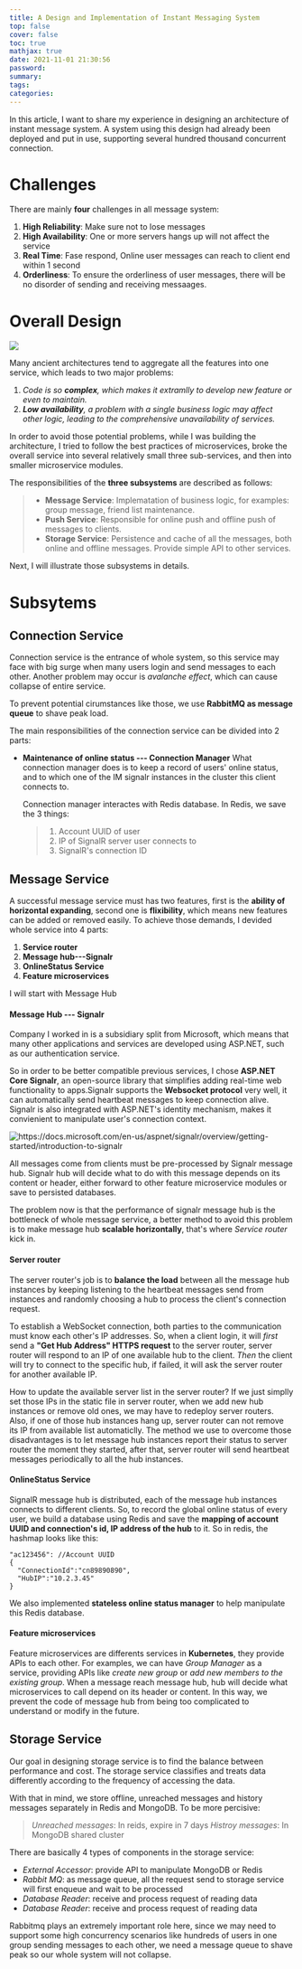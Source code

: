 ```yaml
---
title: A Design and Implementation of Instant Messaging System
top: false
cover: false
toc: true
mathjax: true
date: 2021-11-01 21:30:56
password:
summary:
tags:
categories:
---
```

In this article, I want to share my experience in designing an architecture of instant message system. A system using this design had already been deployed and put in use, supporting several hundred thousand concurrent connection. 

# Challenges
There are mainly **four** challenges in all message system:
1. **High Reliability**: Make sure not to lose messages
2. **High Availability**: One or more servers hangs up will not affect the service
3. **Real Time**: Fase respond, Online user messages can reach to client end within 1 second
4. **Orderliness**: To ensure the orderliness of user messages, there will be no disorder of sending and receiving messaages.

# Overall Design

![](/medias/IM_system/overall.png)

Many ancient architectures tend to aggregate all the features into one service, which leads to two major problems:
 1. *Code is so **complex**, which makes it extramlly to develop new feature or even to maintain.*
 2. ***Low availability**, a problem with a single business logic may affect other logic, leading to the comprehensive unavailability of services.*

In order to avoid those potential problems, while I was building the architecture, I tried to follow the best practices of microservices, broke the overall service into several relatively small three sub-services, and then into smaller microservice modules.

The responsibilities of the **three subsystems** are described as follows:
> + **Message Service**:  Implematation of business logic, for examples: group message, friend list maintenance. 
> + **Push Service**: Responsible for online push and offline push of messages to clients. 
> + **Storage Service**: Persistence and cache of all the messages, both online and offline messages. Provide simple API to other services.

Next, I will illustrate those subsystems in details.

# Subsytems
## Connection Service
Connection service is the entrance of whole system, so this service may face with big surge when many users login and send messages to each other. Another problem may occur is *avalanche effect*, which can cause collapse of entire service. 

To prevent potential cirumstances like those, we use **RabbitMQ as message queue** to shave peak load.

The main responsibilities of the connection service can be divided into 2 parts:

+ **Maintenance of online status --- Connection Manager**
  What connection manager does is to keep a record of users' online status, and to which one of the IM signalr instances in the cluster this client connects to. 

  Connection manager interactes with Redis database. In Redis, we save the 3 things:
  >1. Account UUID of user
  >2. IP of SignalR server user connects to 
  >3. SignalR's connection ID

## Message Service
A successful message service must has two features, first is the **ability of horizontal expanding**, second one is **flixibility**, which means new features can be added or removed easily. 
To achieve those demands, I devided whole service into 4 parts:
1. **Service router**
2. **Message hub---Signalr**
3. **OnlineStatus Service**
4. **Feature microservices**

I will start with Message Hub

#### Message Hub --- Signalr
Company I worked in is a subsidiary split from Microsoft, which means that many other applications and services are developed using ASP.NET, such as our authentication service. 

So in order to be better compatible previous services, I chose **ASP.NET Core Signalr**, an open-source library that simplifies adding real-time web functionality to apps.Signalr supports the **Websocket protocol** very well, it can automatically send heartbeat messages to keep connection alive. Signalr is also integrated with ASP.NET's identity mechanism, makes it convienient to manipulate user's connection context.  

![](/medias/IM_system/signalr.png "https://docs.microsoft.com/en-us/aspnet/signalr/overview/getting-started/introduction-to-signalr")

All messages come from clients must be pre-processed by Signalr message hub. Signalr hub will decide what to do with this message depends on its content or header, either forward to other feature microservice modules or save to persisted databases.

The problem now is that the performance of signalr message hub is the bottleneck of whole message service, a better method to avoid this problem is to make message hub **scalable horizontally**, that's where *Service router* kick in.

#### Server router
The server router's job is to **balance the load** between all the message hub instances by keeping listening to the heartbeat messages send from instances and randomly choosing a hub to process the client's connection request.

To establish a WebSocket connection, both parties to the communication must know each other's IP addresses. So, when a client login, it will *first* send a **"Get Hub Address" HTTPS request** to the server router, server router will respond to an IP of one available hub to the client. *Then* the client will try to connect to the specific hub, if failed, it will ask the server router for another available IP.

How to update the available server list in the server router? If we just simplly set those IPs in the static file in server router, when we add new hub instances or remove old ones, we may have to redeploy server routers. Also, if one of those hub instances hang up, server router can not remove its IP from available list automaticlly. The method we use to overcome those disadvantages is to let message hub instances report their status to server router the moment they started, after that, server router will send heartbeat messages periodically to all the hub instances.

#### OnlineStatus Service
SignalR message hub is distributed, each of the message hub instances connects to different clients. So, to record the global online status of every user, we build a database using Redis and save the **mapping of account UUID and connection's id, IP address of the hub** to it. So in redis, the hashmap looks like this:
```
"ac123456": //Account UUID
{
  "ConnectionId":"cn89890890",
  "HubIP":"10.2.3.45"
}
```
We also implemented **stateless online status manager** to help manipulate this Redis database. 


#### Feature microservices
Feature microservices are differents services in **Kubernetes**, they provide APIs to each other. For examples, we can have *Group Manager* as a service, providing APIs like *create new group* or *add new members to the existing group*. When a message reach message hub, hub will decide what microservices to call depend on its header or content. In this way, we prevent the code of message hub from being too complicated to understand or modify in the future.


## Storage Service
Our goal in designing storage service is to find the balance between performance and cost. The storage service classifies and treats data differently according to the frequency of accessing the data.

With that in mind, we store offline, unreached messages and history messages separately in Redis and MongoDB. To be more percisive:
>*Unreached messages*: In reids, expire in 7 days
>*Histroy messages*: In MongoDB shared cluster 

There are basically 4 types of components in the storage service:
+ *External Accessor*: provide API to manipulate MongoDB or Redis
+ *Rabbit MQ*: as message queue, all the request send to storage service will first enqueue and wait to be processed
+ *Database Reader*: receive and process request of reading data
+ *Database Reader*: receive and process request of reading data

Rabbitmq plays an extremely important role here, since we may need to support some high concurrency scenarios like hundreds of users in one group sending messages to each other, we need a message queue to shave peak so our whole system will not collapse.


